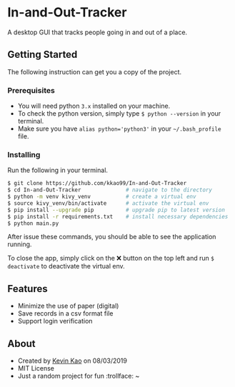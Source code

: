 # In-and-Out-Tracker
A desktop GUI that tracks people going in and out of a place.


## Getting Started
The following instruction can get you a copy of the project.

### Prerequisites
* You will need python `3.x` installed on your machine.
* To check the python version, simply type `$ python --version` in your terminal.
* Make sure you have `alias python='python3'` in your `~/.bash_profile` file.

### Installing
Run the following in your terminal.

```bash
$ git clone https://github.com/kkao99/In-and-Out-Tracker
$ cd In-and-Out-Tracker              # navigate to the directory
$ python -m venv kivy_venv           # create a virtual env
$ source kivy_venv/bin/activate      # activate the virtual env
$ pip install --upgrade pip          # upgrade pip to latest version
$ pip install -r requirements.txt    # install necessary dependencies
$ python main.py
```
After issue these commands, you should be able to see the application running.

To close the app, simply click on the :x: button on the top left and run `$ deactivate` to deactivate the virtual env.

## Features
* Minimize the use of paper (digital)
* Save records in a csv format file
* Support login verification

## About
* Created by [Kevin Kao](https://github.com/kkao99) on 08/03/2019
* MIT License
* Just a random project for fun :trollface: ~
